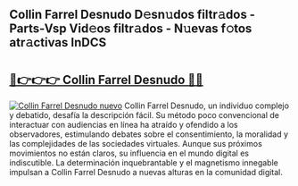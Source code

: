 ## Collin Farrel Desnudo D𝚎sn𝚞dos filtr𝚊dos - Parts-Vsp Vid𝚎os filtr𝚊dos - N𝚞evas f𝚘tos atr𝚊ctivas InDCS

# <h2><a href="http://mb1iet.tromn.icu/?c=Collin+Farrel+Desnudo">🔗👉👉👉 Collin Farrel Desnudo 🔗🔗</a></h2>

[![Collin Farrel Desnudo nuevo](https://i.imgur.com/pEAQMta.gif)](http://mb1iet.tromn.icu/?c=Collin+Farrel+Desnudo)
Collin Farrel Desnudo, un individuo complejo y debatido, desafía la descripción fácil. Su método poco convencional de interactuar con audiencias en línea ha atraído y ofendido a los observadores, estimulando debates sobre el consentimiento, la moralidad y las complejidades de las sociedades virtuales. Aunque sus próximos movimientos no están claros, su influencia en el mundo digital es indiscutible. La determinación inquebrantable y el magnetismo innegable impulsan a Collin Farrel Desnudo a nuevas alturas en la comunidad digital.
